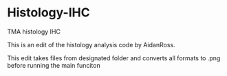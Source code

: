 # Histology-IHC
TMA histology IHC

This is an edit of the histology analysis code by AidanRoss.

This edit takes files from designated folder and converts all formats to .png before running the main funciton
